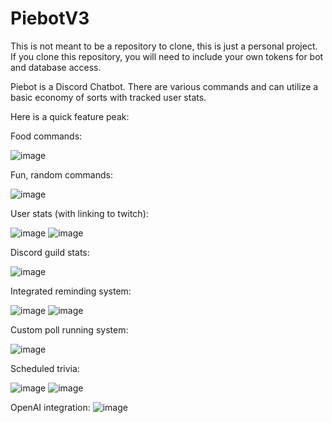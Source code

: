 # PiebotV3
This is not meant to be a repository to clone, this is just a personal project. If you clone this repository, you will need to include your own tokens for bot and database access.

Piebot is a Discord Chatbot. There are various commands and can utilize a basic economy of sorts with tracked user stats.

Here is a quick feature peak:


Food commands:

![image](https://github.com/DapperNurd/PiebotV3/assets/26912300/dd196a84-b9fa-477e-8c94-b73121136f12)


Fun, random commands:

![image](https://github.com/DapperNurd/PiebotV3/assets/26912300/227f8b3c-6c75-43d5-bdb2-6149f4faf32c)


User stats (with linking to twitch):

![image](https://github.com/DapperNurd/PiebotV3/assets/26912300/00eff1a9-bb9a-4adb-9bf2-d8ef0bf54bad)
![image](https://github.com/DapperNurd/PiebotV3/assets/26912300/1ad67c4f-337d-42ae-a676-350a3e7e328e)


Discord guild stats:

![image](https://github.com/DapperNurd/PiebotV3/assets/26912300/fdaefb9e-2a85-4cf0-8421-0fdedead2e41)


Integrated reminding system:

![image](https://github.com/DapperNurd/PiebotV3/assets/26912300/c51af9ea-d46b-4b6b-b0ae-fbee437950c7)
![image](https://github.com/DapperNurd/PiebotV3/assets/26912300/f8d64d36-e93a-4159-b2c6-4e2fe199c047)


Custom poll running system:

![image](https://github.com/DapperNurd/PiebotV3/assets/26912300/9d8d382a-4ead-45dc-bf2d-005d668a88f3)


Scheduled trivia:

![image](https://github.com/DapperNurd/PiebotV3/assets/26912300/6307cd24-f49d-490f-abeb-0f021478be7d)
![image](https://github.com/DapperNurd/PiebotV3/assets/26912300/89335410-9d95-4436-9f76-3b8172a4ed75)

OpenAI integration:
![image](https://github.com/user-attachments/assets/10f5ad92-fab2-4e21-98f3-133eab98f7b0)
